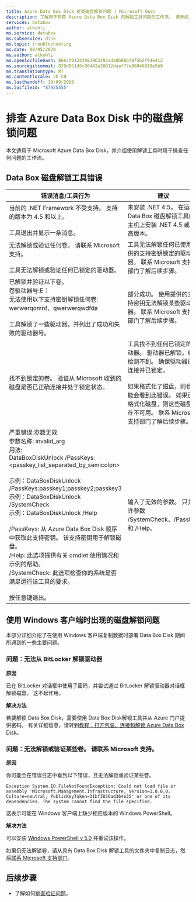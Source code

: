 ```yaml
---
title: Azure Data Box Disk 排查磁盘解锁问题 | Microsoft Docs
description: 了解用于排查 Azure Data Box Disk 的解锁工具问题的工作流。 请参阅 Data Box Disk 解锁工具错误。
services: databox
author: alkohli
ms.service: databox
ms.subservice: disk
ms.topic: troubleshooting
ms.date: 08/05/2020
ms.author: alkohli
ms.openlocfilehash: 866cf01243983863292ada0b086f8f5b2f94e412
ms.sourcegitcommit: 829d951d5c90442a38012daaf77e86046018e5b9
ms.translationtype: MT
ms.contentlocale: zh-CN
ms.lasthandoff: 10/09/2020
ms.locfileid: "87925555"
---
```

# <a name="troubleshoot-disk-unlocking-issues-in-azure-data-box-disk"></a>排查 Azure Data Box Disk 中的磁盘解锁问题

本文适用于 Microsoft Azure Data Box Disk，并介绍使用解锁工具时用于排查任何问题的工作流。 


<!--## Query activity logs

Use the activity logs to find who unlocked and accessed the disks. Your Data Box Disk arrive on your premises in a locked state. You can use the device credentials available in the Azure portal for your order to unlock them.  

To figure out who accessed the **Device credentials** blade, you can query the Activity logs.  Any action that involves accessing **Device details > Credentials** blade is logged into the activity logs as `ListCredentials` action.

![Query Activity logs](media/data-box-logs/query-activity-log-1.png)-->


## <a name="data-box-disk-unlock-tool-errors"></a>Data Box 磁盘解锁工具错误


| 错误消息/工具行为      | 建议                                                                             |
|-------------------------------------------------------------------------------------------------------------------------------------|------------------------------------------------------------------------------------------------------|
| 当前的 .NET Framework 不受支持。 支持的版本为 4.5 和以上。<br><br>工具退出并显示一条消息。  | 未安装 .NET 4.5。 在运行 Data Box 磁盘解锁工具的主机上安装 .NET 4.5 或更高版本。                                                                            |
| 无法解锁或验证任何卷。 请联系 Microsoft 支持。  <br><br>工具无法解锁或验证任何已锁定的驱动器。 | 工具无法解锁任何已使用提供的支持密钥锁定的驱动器。 联系 Microsoft 支持部门了解后续步骤。                                                |
| 已解锁并验证以下卷。 <br>卷驱动器号:E：<br>无法使用以下支持密钥解锁任何卷: werwerqomnf、qwerwerqwdfda <br><br>工具解锁了一些驱动器，并列出了成功和失败的驱动器号。| 部分成功。 使用提供的支持密钥无法解锁某些驱动器。 联系 Microsoft 支持部门了解后续步骤。 |
| 找不到锁定的卷。 验证从 Microsoft 收到的磁盘是否已正确连接并处于锁定状态。          | 工具找不到任何已锁定的驱动器。 驱动器已解锁，或检测不到。 确保驱动器已连接并已锁定。 <br> <br>如果格式化了磁盘，则也可能会看到此错误。 如果已格式化磁盘，则这些磁盘现在不可用。 联系 Microsoft 支持部门了解后续步骤。                                                          |
| 严重错误:参数无效<br>参数名称: invalid_arg<br>用法:<br>DataBoxDiskUnlock /PassKeys:<passkey_list_separated_by_semicolon><br><br>示例：DataBoxDiskUnlock /PassKeys:passkey1;passkey2;passkey3<br>示例：DataBoxDiskUnlock /SystemCheck<br>示例：DataBoxDiskUnlock /Help<br><br>/PassKeys:     从 Azure Data Box Disk 顺序中获取此支持密钥。 该支持密钥用于解锁磁盘。<br>/Help:         此选项提供有关 cmdlet 使用情况和示例的帮助。<br>/SystemCheck:  此选项检查你的系统是否满足运行该工具的要求。<br><br>按任意键退出。 | 输入了无效的参数。 只允许参数 /SystemCheck、/PassKey 和 /Help。|


## <a name="unlock-issues-for-disks-when-using-a-windows-client"></a>使用 Windows 客户端时出现的磁盘解锁问题

本部分详细介绍了在使用 Windows 客户端复制数据时部署 Data Box Disk 期间所遇到的一些主要问题。

### <a name="issue-could-not-unlock-drive-from-bitlocker"></a>问题：无法从 BitLocker 解锁驱动器
 
**原因** 

已在 BitLocker 对话框中使用了密码，并尝试通过 BitLocker 解锁驱动器对话框解锁磁盘。 这不起作用。

**解决方法**

若要解锁 Data Box Disk，需要使用 Data Box Disk解锁工具并从 Azure 门户提供密码。 有关详细信息，请转到[教程：打开包装、连接和解锁 Azure Data Box Disk](data-box-disk-deploy-set-up.md#connect-to-disks-and-get-the-passkey)。
 
### <a name="issue-could-not-unlock-or-verify-some-volumes-contact-microsoft-support"></a>问题：无法解锁或验证某些卷。 请联系 Microsoft 支持。
 
**原因**

你可能会在错误日志中看到以下错误，且无法解锁或验证某些卷。

`Exception System.IO.FileNotFoundException: Could not load file or assembly 'Microsoft.Management.Infrastructure, Version=1.0.0.0, Culture=neutral, PublicKeyToken=31bf3856ad364e35' or one of its dependencies. The system cannot find the file specified.`
 
这表示可能在 Windows 客户端上缺少相应版本的 Windows PowerShell。

**解决方法**

可以安装 [Windows PowerShell v 5.0](https://www.microsoft.com/download/details.aspx?id=54616) 并重试该操作。
 
如果仍无法解锁卷，请从具有 Data Box Disk 解锁工具的文件夹中复制日志，然后[联系 Microsoft 支持部门](data-box-disk-contact-microsoft-support.md)。

## <a name="next-steps"></a>后续步骤

- 了解如何[排查验证问题](data-box-disk-troubleshoot.md)。
